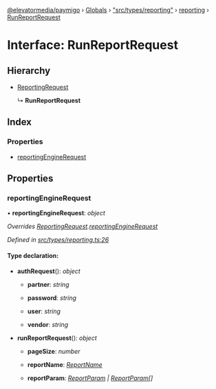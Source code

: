 [@elevatormedia/paymigo](../README.md) › [Globals](../globals.md) › ["src/types/reporting"](../modules/_src_types_reporting_.md) › [reporting](../modules/_src_types_reporting_.reporting.md) › [RunReportRequest](_src_types_reporting_.reporting.runreportrequest.md)

# Interface: RunReportRequest

## Hierarchy

-   [ReportingRequest](_src_types_reporting_.reporting.reportingrequest.md)

    ↳ **RunReportRequest**

## Index

### Properties

-   [reportingEngineRequest](_src_types_reporting_.reporting.runreportrequest.md#reportingenginerequest)

## Properties

### reportingEngineRequest

• **reportingEngineRequest**: _object_

_Overrides [ReportingRequest](_src_types_reporting_.reporting.reportingrequest.md).[reportingEngineRequest](_src_types_reporting_.reporting.reportingrequest.md#reportingenginerequest)_

_Defined in [src/types/reporting.ts:26](https://github.com/ELEVATORmedia/paymigo/blob/90b1c91/src/types/reporting.ts#L26)_

#### Type declaration:

-   **authRequest**(): _object_

    -   **partner**: _string_

    -   **password**: _string_

    -   **user**: _string_

    -   **vendor**: _string_

-   **runReportRequest**(): _object_

    -   **pageSize**: _number_

    -   **reportName**: _[ReportName](../modules/_src_types_reporting_.reporting.md#reportname)_

    -   **reportParam**: _[ReportParam](../modules/_src_types_reporting_.reporting.md#reportparam) | [ReportParam](../modules/_src_types_reporting_.reporting.md#reportparam)[]_
